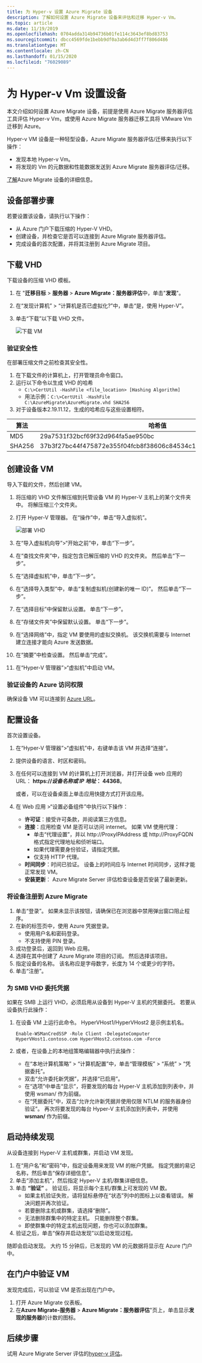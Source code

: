```yaml
---
title: 为 Hyper-v 设置 Azure Migrate 设备
description: 了解如何设置 Azure Migrate 设备来评估和迁移 Hyper-v Vm。
ms.topic: article
ms.date: 11/19/2019
ms.openlocfilehash: 0704adda314b94736b01fe114c3643ef8bd83753
ms.sourcegitcommit: dbcc4569fde1bebb9df0a3ab6d4d3ff7f806d486
ms.translationtype: MT
ms.contentlocale: zh-CN
ms.lasthandoff: 01/15/2020
ms.locfileid: "76029089"
---
```

# <a name="set-up-an-appliance-for-hyper-v-vms"></a>为 Hyper-v Vm 设置设备

本文介绍如何设置 Azure Migrate 设备，前提是使用 Azure Migrate 服务器评估工具评估 Hyper-v Vm，或使用 Azure Migrate 服务器迁移工具将 VMware Vm 迁移到 Azure。

Hyper-v VM 设备是一种轻型设备，Azure Migrate 服务器评估/迁移来执行以下操作：

- 发现本地 Hyper-v Vm。
- 将发现的 Vm 的元数据和性能数据发送到 Azure Migrate 服务器评估/迁移。

[了解](migrate-appliance.md)Azure Migrate 设备的详细信息。


## <a name="appliance-deployment-steps"></a>设备部署步骤

若要设置该设备，请执行以下操作：
- 从 Azure 门户下载压缩的 Hyper-V VHD。
- 创建设备，并检查它是否可以连接到 Azure Migrate 服务器评估。
- 完成设备的首次配置，并将其注册到 Azure Migrate 项目。

## <a name="download-the-vhd"></a>下载 VHD

下载设备的压缩 VHD 模板。

1. 在 "**迁移目标** > **服务器** > **Azure Migrate：服务器评估**中，单击"**发现**"。
2. 在“发现计算机” > “计算机是否已虚拟化?”中，单击“是，使用 Hyper-V”。
3. 单击“下载”以下载 VHD 文件。

    ![下载 VM](./media/how-to-set-up-appliance-hyper-v/download-appliance-hyperv.png)


### <a name="verify-security"></a>验证安全性

在部署压缩文件之前检查其安全性。

1. 在下载文件的计算机上，打开管理员命令窗口。
2. 运行以下命令以生成 VHD 的哈希
    - ```C:\>CertUtil -HashFile <file_location> [Hashing Algorithm]```
    - 用法示例：```C:\>CertUtil -HashFile C:\AzureMigrate\AzureMigrate.vhd SHA256```
3.  对于设备版本2.19.11.12，生成的哈希应与这些设置相符。

  **算法** | **哈希值**
  --- | ---
  MD5 | 29a7531f32bcf69f32d964fa5ae950bc
  SHA256 | 37b3f27bc44f475872e355f04fcb8f38606c84534c117d1609f2d12444569b31



## <a name="create-the-appliance-vm"></a>创建设备 VM

导入下载的文件，然后创建 VM。

1. 将压缩的 VHD 文件解压缩到托管设备 VM 的 Hyper-V 主机上的某个文件夹中。 将解压缩三个文件夹。
2. 打开 Hyper-V 管理器。 在“操作”中，单击“导入虚拟机”。

    ![部署 VHD](./media/how-to-set-up-appliance-hyper-v/deploy-vhd.png)

2. 在“导入虚拟机向导”>“开始之前”中，单击“下一步”。
3. 在“查找文件夹”中，指定包含已解压缩的 VHD 的文件夹。 然后单击“下一步”。
1. 在“选择虚拟机”中，单击“下一步”。
2. 在“选择导入类型”中，单击“复制虚拟机(创建新的唯一 ID)”。 然后单击“下一步”。
3. 在“选择目标”中保留默认设置。 单击“下一步”。
4. 在“存储文件夹”中保留默认设置。 单击“下一步”。
5. 在“选择网络”中，指定 VM 要使用的虚拟交换机。 该交换机需要与 Internet 建立连接才能向 Azure 发送数据。
6. 在“摘要”中检查设置。 然后单击“完成”。
7. 在“Hyper-V 管理器”>“虚拟机”中启动 VM。


### <a name="verify-appliance-access-to-azure"></a>验证设备的 Azure 访问权限

确保设备 VM 可以连接到 [Azure URL](migrate-appliance.md#url-access)。

## <a name="configure-the-appliance"></a>配置设备

首次设置设备。

1. 在“Hyper-V 管理器”>“虚拟机”中，右键单击该 VM 并选择“连接”。
2. 提供设备的语言、时区和密码。
3. 在任何可以连接到 VM 的计算机上打开浏览器，并打开设备 web 应用的 URL： **https://*设备名称或 IP 地址*： 44368**。

   或者，可以在设备桌面上单击应用快捷方式打开该应用。
1. 在 Web 应用 >“设置必备组件”中执行以下操作：
    - **许可证**：接受许可条款，并阅读第三方信息。
    - **连接**：应用检查 VM 是否可以访问 internet。 如果 VM 使用代理：
        - 单击“代理设置”，并以 http://ProxyIPAddress 或 http://ProxyFQDN 格式指定代理地址和侦听端口。
        - 如果代理需要身份验证，请指定凭据。
        - 仅支持 HTTP 代理。
    - **时间同步**：时间已验证。 设备上的时间应与 Internet 时间同步，这样才能正常发现 VM。
    - **安装更新**： Azure Migrate Server 评估检查设备是否安装了最新更新。

### <a name="register-the-appliance-with-azure-migrate"></a>将设备注册到 Azure Migrate

1. 单击“登录”。 如果未显示该按钮，请确保已在浏览器中禁用弹出窗口阻止程序。
2. 在新的标签页中，使用 Azure 凭据登录。
    - 使用用户名和密码登录。
    - 不支持使用 PIN 登录。
3. 成功登录后，返回到 Web 应用。
4. 选择在其中创建了 Azure Migrate 项目的订阅。 然后选择该项目。
5. 指定设备的名称。 该名称应是字母数字，长度为 14 个或更少的字符。
6. 单击“注册”。


### <a name="delegate-credentials-for-smb-vhds"></a>为 SMB VHD 委托凭据

如果在 SMB 上运行 VHD，必须启用从设备到 Hyper-V 主机的凭据委托。 若要从设备执行此操作：

1. 在设备 VM 上运行此命令。 HyperVHost1/HyperVHost2 是示例主机名。

    ```
    Enable-WSManCredSSP -Role Client -DelegateComputer HyperVHost1.contoso.com HyperVHost2.contoso.com -Force
    ```

2. 或者，在设备上的本地组策略编辑器中执行此操作：
    - 在“本地计算机策略” > “计算机配置”中，单击“管理模板” > “系统” > “凭据委托”。
    - 双击“允许委托新凭据”，并选择“已启用”。
    - 在“选项”中单击“显示”，将要发现的每台 Hyper-V 主机添加到列表中，并使用 wsman/ 作为前缀。
    - 在“凭据委托”中，双击“允许允许新凭据并使用仅限 NTLM 的服务器身份验证”。 再次将要发现的每台 Hyper-V 主机添加到列表中，并使用 **wsman/** 作为前缀。

## <a name="start-continuous-discovery"></a>启动持续发现

从设备连接到 Hyper-V 主机或群集，并启动 VM 发现。

1. 在“用户名”和“密码”中，指定设备用来发现 VM 的帐户凭据。 指定凭据的易记名称，然后单击“保存详细信息”。
2. 单击“添加主机”，然后指定 Hyper-V 主机/群集详细信息。
3. 单击 **“验证”** 。 验证后，将显示每个主机/群集上可发现的 VM 数。
    - 如果主机验证失败，请将鼠标悬停在“状态”列中的图标上以查看错误。 解决问题并再次验证。
    - 若要删除主机或群集，请选择“删除”。
    - 无法删除群集中的特定主机。 只能删除整个群集。
    - 即使群集中的特定主机出现问题，你也可以添加群集。
4. 验证之后，单击“保存并启动发现”以启动发现过程。

随即会启动发现。 大约 15 分钟后，已发现的 VM 的元数据将显示在 Azure 门户中。

## <a name="verify-vms-in-the-portal"></a>在门户中验证 VM

发现完成后，可以验证 VM 是否出现在门户中。

1. 打开 Azure Migrate 仪表板。
2. 在**Azure Migrate-服务器** > **Azure Migrate：服务器评估**"页上，单击显示**发现的服务器**的计数的图标。


## <a name="next-steps"></a>后续步骤

试用 Azure Migrate Server 评估的[hyper-v 评估](tutorial-assess-hyper-v.md)。
